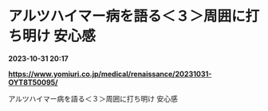 # アルツハイマー病を語る＜３＞周囲に打ち明け 安心感

**2023-10-31 20:17**

**https://www.yomiuri.co.jp/medical/renaissance/20231031-OYT8T50095/**

アルツハイマー病を語る＜３＞周囲に打ち明け 安心感